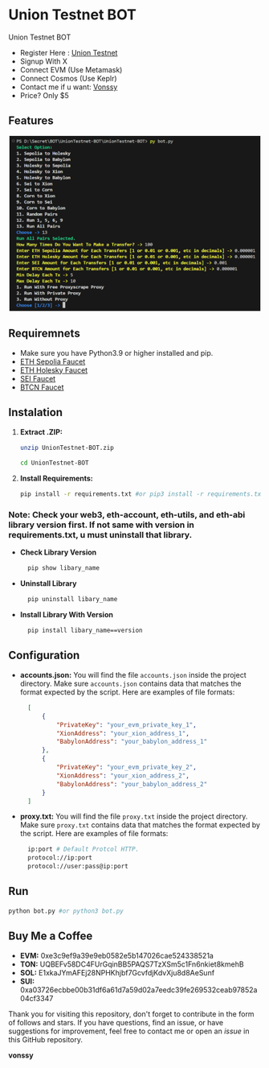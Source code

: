 # Union Testnet BOT
Union Testnet BOT

- Register Here : [Union Testnet](https://app.union.build/)
- Signup With X
- Connect EVM (Use Metamask)
- Connect Cosmos (Use Keplr)
- Contact me if u want: [Vonssy](@Anoraks_uneducate)
- Price? Only $5

## Features

<div style="text-align: center;">
  <img src="image.png" alt="Image" width="500"/>
</div>

## Requiremnets

- Make sure you have Python3.9 or higher installed and pip.
- [ETH Sepolia Faucet](https://cloud.google.com/application/web3/faucet/ethereum/sepolia)
- [ETH Holesky Faucet](https://cloud.google.com/application/web3/faucet/ethereum/holesky)
- [SEI Faucet](https://docs.sei.io/learn/faucet)
- [BTCN Faucet](https://faucet.conduit.xyz/corn-testnet-l8rm17uloq)

## Instalation

1. **Extract .ZIP:**
   ```bash
   unzip UnionTestnet-BOT.zip
   ```
   ```bash
   cd UnionTestnet-BOT
   ```

2. **Install Requirements:**
   ```bash
   pip install -r requirements.txt #or pip3 install -r requirements.txt
   ```

### Note: Check your web3, eth-account, eth-utils, and eth-abi library version first. If not same with version in requirements.txt, u must uninstall that library.
- **Check Library Version**
  ```bash
    pip show libary_name
  ```
- **Uninstall Library**
  ```bash
    pip uninstall libary_name
  ```
- **Install Library With Version**
  ```bash
    pip install libary_name==version

## Configuration

- **accounts.json:** You will find the file `accounts.json` inside the project directory. Make sure `accounts.json` contains data that matches the format expected by the script. Here are examples of file formats:
  ```json
    [
        {
            "PrivateKey": "your_evm_private_key_1",
            "XionAddress": "your_xion_address_1",
            "BabylonAddress": "your_babylon_address_1"
        },
        {
            "PrivateKey": "your_evm_private_key_2",
            "XionAddress": "your_xion_address_2",
            "BabylonAddress": "your_babylon_address_2"
        }
    ]
  ```

- **proxy.txt:** You will find the file `proxy.txt` inside the project directory. Make sure `proxy.txt` contains data that matches the format expected by the script. Here are examples of file formats:
  ```bash
    ip:port # Default Protcol HTTP.
    protocol://ip:port
    protocol://user:pass@ip:port
  ```

## Run

```bash
python bot.py #or python3 bot.py
```

## Buy Me a Coffee

- **EVM:** 0xe3c9ef9a39e9eb0582e5b147026cae524338521a
- **TON:** UQBEFv58DC4FUrGqinBB5PAQS7TzXSm5c1Fn6nkiet8kmehB
- **SOL:** E1xkaJYmAFEj28NPHKhjbf7GcvfdjKdvXju8d8AeSunf
- **SUI:** 0xa03726ecbbe00b31df6a61d7a59d02a7eedc39fe269532ceab97852a04cf3347

Thank you for visiting this repository, don't forget to contribute in the form of follows and stars.
If you have questions, find an issue, or have suggestions for improvement, feel free to contact me or open an *issue* in this GitHub repository.

**vonssy**